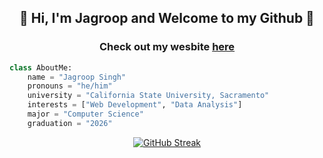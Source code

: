 <h2 align=center>💙 Hi, I'm Jagroop and Welcome to my Github 💙</h2>
<h3 align=center> Check out my wesbite <a href="https://domesticviolencedataanalysis.onrender.com/" target="_blank">here</a></h3>

```py
class AboutMe:
    name = "Jagroop Singh"
    pronouns = "he/him"
    university = "California State University, Sacramento"
    interests = ["Web Development", "Data Analysis"]
    major = "Computer Science"
    graduation = "2026"
```

<div align="center">
  <a href="https://git.io/streak-stats">
    <img src="https://github-readme-streak-stats.herokuapp.com?user=jay-samra&theme=sea&stroke=EF48416A&border=EBEBEB&ring=FFFFFF&background=93C0F4&fire=B91104&dates=FFFFFF" alt="GitHub Streak" />
  </a>
</div>


<!--
**jay-samra/jay-samra** is a ✨ _special_ ✨ repository because its `README.md` (this file) appears on your GitHub profile.

Here are some ideas to get you started:

- 🔭 I’m currently working on ...
- 🌱 I’m currently learning ...
- 👯 I’m looking to collaborate on ...
- 🤔 I’m looking for help with ...
- 💬 Ask me about ...
- 📫 How to reach me: ...
- 😄 Pronouns: ...
- ⚡ Fun fact: ...
-->
